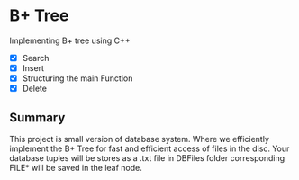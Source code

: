 # B+ Tree
Implementing B+ tree using C++
- [x] Search 
- [X] Insert
- [X] Structuring the main Function
- [X] Delete

## Summary

This project is small version of database system. Where we efficiently implement the B+ Tree for fast and efficient access
of files in the disc. Your database tuples will be stores as a .txt file in DBFiles folder corresponding FILE* will be saved in the 
leaf node. 
